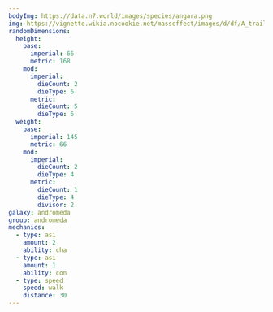 ```yaml
---
bodyImg: https://data.n7.world/images/species/angara.png
img: https://vignette.wikia.nocookie.net/masseffect/images/d/df/A_trail_of_hope_-_angara_intro_2.png/revision/latest/scale-to-width-down/340?cb=20200809181351
randomDimensions:
  height:
    base:
      imperial: 66
      metric: 168
    mod:
      imperial:
        dieCount: 2
        dieType: 6
      metric:
        dieCount: 5
        dieType: 6
  weight:
    base:
      imperial: 145
      metric: 66
    mod:
      imperial:
        dieCount: 2
        dieType: 4
      metric:
        dieCount: 1
        dieType: 4
        divisor: 2
galaxy: andromeda
group: andromeda
mechanics:
  - type: asi
    amount: 2
    ability: cha
  - type: asi
    amount: 1
    ability: con
  - type: speed
    speed: walk
    distance: 30
---
```

